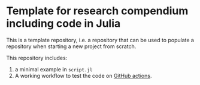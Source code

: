 # Template for research compendium including code in Julia

This is a template repository, i.e. a repository that can be used to populate a repository when starting a new project from scratch. 

This repository includes: 
  1. a minimal example in `script.jl`
  2. A working workflow to test the code on [GitHub actions](https://github.com/features/actions).

